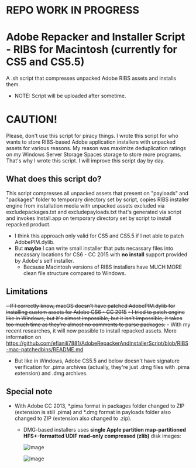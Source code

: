 # REPO WORK IN PROGRESS

# Adobe Repacker and Installer Script - RIBS for Macintosh (currently for CS5 and CS5.5)
A .sh script that compresses unpacked Adobe RIBS assets and installs them.
- NOTE: Script will be uploaded after sometime.

# CAUTION!
Please, don't use this script for piracy things. I wrote this script for who wants to store RIBS-based Adobe application installers with unpacked assets for various reasons. My reason was maximize deduplication ratings on my Windows Server Storage Spaces storage to store more programs. That's why I wrote this script. I will improve this script day by day.

## What does this script do?
This script compresses all unpacked assets that present on "payloads" and "packages" folder to temporary directory set by script, copies RIBS installer engine from installation media with unpacked assets excluded via excludepackages.txt and excludepayloads.txt that's generated via script and invokes Install.app on temporary directory set by script to install repacked product.
  - I think this approach only valid for CS5 and CS5.5 if I not able to patch AdobePIM.dylib.
  - But **maybe** I can write small installer that puts necassary files into necassary locations for CS6 - CC 2015 with **no install** support provided by Adobe's self installer.
    - Because Macintosh versions of RIBS installers have MUCH MORE clean file structure compared to Windows.

## Limitations
~~- If I correctly know, macOS doesn't have patched AdobePIM.dylib for installing custom assets for Adobe CS6 - CC 2015~~
  ~~- I tried to patch engine like in Windows, but it's almost impossible, but it isn't impossible, it takes too much time as they're almost no comments to parse packages.~~
      - With my recent researches, it will now possible to install repacked assets. More information on https://github.com/eflanili7881/AdobeRepackerAndInstallerScript/blob/RIBS-mac-patchedbins/README.md
  - But like in Windows, Adobe CS5.5 and below doesn't have signature verification for .pima archives (actually, they're just .dmg files with .pima extension) and .dmg archives.

## Special note
- With Adobe CC 2013, *.pima format in packages folder changed to ZIP (extension is still .pima) and *.dmg format in payloads folder also changed to ZIP (extension also changed to .zip).
  - DMG-based installers uses **single Apple partition map-partitioned HFS+-formatted UDIF read-only compressed (zlib)** disk images:
  
    ![image](https://github.com/eflanili7881/AdobeRepackerAndInstallerScript/assets/44976117/8040cb7d-4bd2-4ddd-a5e0-6939a43ad97e)
    
    ![image](https://github.com/eflanili7881/AdobeRepackerAndInstallerScript/assets/44976117/93bed0fd-400b-490e-bdab-cada5dfc775d)
